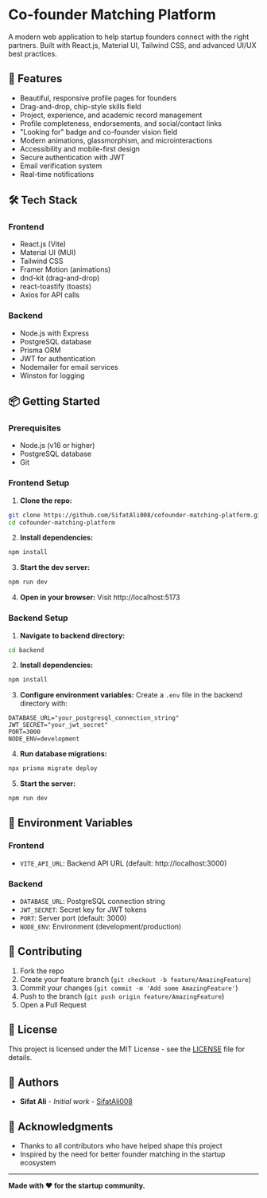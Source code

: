 # Co-founder Matching Platform

A modern web application to help startup founders connect with the right partners. Built with React.js, Material UI, Tailwind CSS, and advanced UI/UX best practices.

## 🚀 Features

* Beautiful, responsive profile pages for founders
* Drag-and-drop, chip-style skills field
* Project, experience, and academic record management
* Profile completeness, endorsements, and social/contact links
* "Looking for" badge and co-founder vision field
* Modern animations, glassmorphism, and microinteractions
* Accessibility and mobile-first design
* Secure authentication with JWT
* Email verification system
* Real-time notifications

## 🛠️ Tech Stack

### Frontend
* React.js (Vite)
* Material UI (MUI)
* Tailwind CSS
* Framer Motion (animations)
* dnd-kit (drag-and-drop)
* react-toastify (toasts)
* Axios for API calls

### Backend
* Node.js with Express
* PostgreSQL database
* Prisma ORM
* JWT for authentication
* Nodemailer for email services
* Winston for logging

## 📦 Getting Started

### Prerequisites
* Node.js (v16 or higher)
* PostgreSQL database
* Git

### Frontend Setup
1. **Clone the repo:**
```bash
git clone https://github.com/SifatAli008/cofounder-matching-platform.git
cd cofounder-matching-platform
```

2. **Install dependencies:**
```bash
npm install
```

3. **Start the dev server:**
```bash
npm run dev
```

4. **Open in your browser:**
Visit http://localhost:5173

### Backend Setup
1. **Navigate to backend directory:**
```bash
cd backend
```

2. **Install dependencies:**
```bash
npm install
```

3. **Configure environment variables:**
Create a `.env` file in the backend directory with:
```
DATABASE_URL="your_postgresql_connection_string"
JWT_SECRET="your_jwt_secret"
PORT=3000
NODE_ENV=development
```

4. **Run database migrations:**
```bash
npx prisma migrate deploy
```

5. **Start the server:**
```bash
npm run dev
```

## 🔧 Environment Variables

### Frontend
* `VITE_API_URL`: Backend API URL (default: http://localhost:3000)

### Backend
* `DATABASE_URL`: PostgreSQL connection string
* `JWT_SECRET`: Secret key for JWT tokens
* `PORT`: Server port (default: 3000)
* `NODE_ENV`: Environment (development/production)

## 🤝 Contributing

1. Fork the repo
2. Create your feature branch (`git checkout -b feature/AmazingFeature`)
3. Commit your changes (`git commit -m 'Add some AmazingFeature'`)
4. Push to the branch (`git push origin feature/AmazingFeature`)
5. Open a Pull Request

## 📄 License

This project is licensed under the MIT License - see the [LICENSE](LICENSE) file for details.

## 👥 Authors

* **Sifat Ali** - *Initial work* - [SifatAli008](https://github.com/SifatAli008)

## 🙏 Acknowledgments

* Thanks to all contributors who have helped shape this project
* Inspired by the need for better founder matching in the startup ecosystem

---

**Made with ❤️ for the startup community.**
